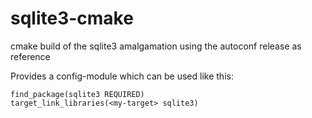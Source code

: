 # sqlite3-cmake
cmake build of the sqlite3 amalgamation using the autoconf release as reference

Provides a config-module which can be used like this:

    find_package(sqlite3 REQUIRED)
    target_link_libraries(<my-target> sqlite3)

